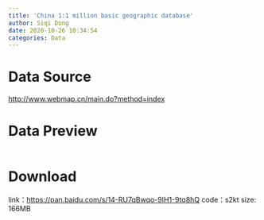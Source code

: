 ```yaml
---
title: 'China 1:1 million basic geographic database'
author: Siqi Dong
date: 2020-10-26 10:34:54
categories: Data
---
```


# Data Source
http://www.webmap.cn/main.do?method=index

# Data Preview
 <div style="margin: 0 auto;overflow: hidden;">
 <img src="ChinaGDB.png" alt="" />
 </div>
 <div style="margin: 0 auto;overflow: hidden;">
 <img src="DataPreview.png" alt="" />
 </div>
 
# Download
link：https://pan.baidu.com/s/14-RU7qBwqo-9IH1-9tq8hQ 
code：s2kt 
size: 166MB